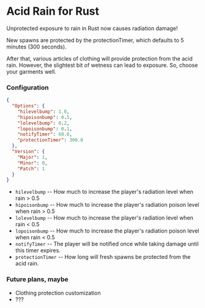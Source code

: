 # Acid Rain for Rust

Unprotected exposure to rain in Rust now causes radiation damage!

New spawns are protected by the protectionTimer, which defaults to 5 minutes (300 seconds).

After that, various articles of clothing will provide protection from the acid rain.  However, the slightest bit of wetness can lead to exposure.  So, choose your garments well.

### Configuration
``` json
{
  "Options": {
    "hilevelbump": 1.0,
    "hipoisonbump": 0.5,
    "lolevelbump": 0.2,
    "lopoisonbump": 0.1,
    "notifyTimer": 60.0,
    "protectionTimer": 300.0
  },
  "Version": {
    "Major": 1,
    "Minor": 0,
    "Patch": 1
  }
}
```

- `hilevelbump` -- How much to increase the player's radiation level when rain > 0.5
- `hipoisonbump` -- How much to increase the player's radiation poison level when rain > 0.5
- `lolevelbump` -- How much to increase the player's radiation level when rain < 0.5
- `lopoisonbump` -- How much to increase the player's radiation poison level when rain < 0.5
- `notifyTimer` -- The player will be notified once while taking damage until this timer expires.
- `protectionTimer` -- How long will fresh spawns be protected from the acid rain.


### Future plans, maybe
- Clothing protection customization
- ???

